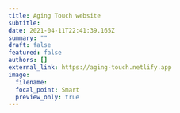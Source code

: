 ```yaml
---
title: Aging Touch website
subtitle:
date: 2021-04-11T22:41:39.165Z
summary: ""
draft: false
featured: false
authors: []
external_link: https://aging-touch.netlify.app
image:
  filename:
  focal_point: Smart
  preview_only: true
---
```

